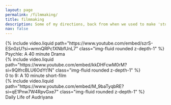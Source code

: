 ```yaml
---
layout: page
permalink: /filmmaking/
title: filmmaking
description: Some of my directions, back from when we used to make 'stuff'
nav: false
---
```


<div class="row mt-3">
    <div class="col-sm mt-3 mt-md-0">
        {% include video.liquid path="https://www.youtube.com/embed/szrS-ESn0zU?si=wmnQRPc1XNbfUnL7" class="img-fluid rounded z-depth-1" %}
        <div class="caption">
            Psychle: A 40 minute Drama
        </div>
    </div>
    <div class="col-sm mt-3 mt-md-0">
        {% include video.liquid path="https://www.youtube.com/embed/kkDHFcwM0rM?si=9QIfrcBLU6OdYt1N" class="img-fluid rounded z-depth-1" %}
        <div class="caption">
            0 to 9: A 10 minute short-film
        </div>
    </div>
    <div class="col-sm mt-3 mt-md-0">
        {% include video.liquid path="https://www.youtube.com/embed/M_9baTyqbRE?si=qE1Pnw7W4RpvGxe7" class="img-fluid rounded z-depth-1" %}
        <div class="caption">
            Daily Life of Audriyana
        </div>
    </div>
</div>
